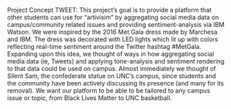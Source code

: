 Project Concept
TWEET: This project’s goal is to provide a platform that other students can use for “artivisim” by aggregating social media data on campus/community related issues and providing sentiment-analysis via IBM Watson.
We were inspired by the 2016 Met Gala dress made by Marchesa and IBM. The dress was decorated with LED lights which lit up with colors reflecting real-time sentiment around the Twitter hashtag #MetGala. Expanding upon this idea, we thought of ways in how aggregating social media data (ie, Tweets) and applying tone-analysis and sentiment rendering to that data could be used on campus. 
Almost immediately we thought of Silent Sam, the confederate statue on UNC’s campus, since students and the community have been actively discussing its presence (and many for its removal). We want our platform to be able to be tailored to any campus issue or topic, from Black Lives Matter to UNC basketball.  

